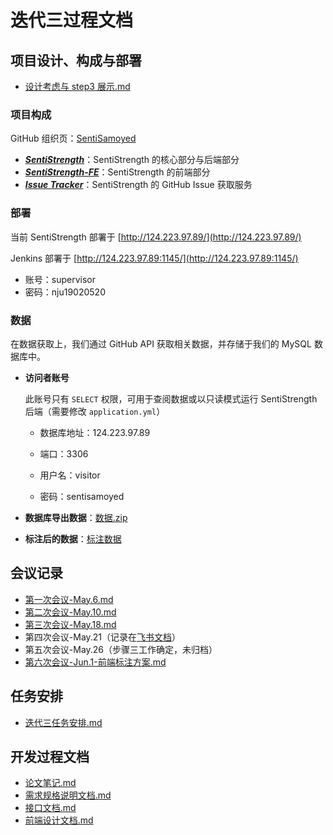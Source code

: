 # 迭代三过程文档

## 项目设计、构成与部署

- [设计考虑与 step3 展示.md](设计考虑与step3展示.md)

### 项目构成

GitHub 组织页：[SentiSamoyed](https://github.com/SentiSamoyed)

- [**_SentiStrength_**](https://github.com/SentiSamoyed/SentiStrength)：SentiStrength 的核心部分与后端部分
- [**_SentiStrength-FE_**](https://github.com/SentiSamoyed/SentiStrength-FE)：SentiStrength 的前端部分
- [**_Issue Tracker_**](https://github.com/SentiSamoyed/IssueTracker)：SentiStrength 的 GitHub Issue 获取服务

### 部署

当前 SentiStrength 部署于 [http://124.223.97.89/](http://124.223.97.89/)

Jenkins 部署于 [http://124.223.97.89:1145/](http://124.223.97.89:1145/)

- 账号：supervisor
- 密码：nju19020520

### 数据

在数据获取上，我们通过 GitHub API 获取相关数据，并存储于我们的 MySQL 数据库中。

- **访问者账号**

  此账号只有 `SELECT` 权限，可用于查阅数据或以只读模式运行 SentiStrength 后端（需要修改 `application.yml`）

  - 数据库地址：124.223.97.89

  - 端口：3306

  - 用户名：visitor

  - 密码：sentisamoyed

- **数据库导出数据**：[数据.zip](https://box.nju.edu.cn/f/8e808e8214f6433b9e50/)
- **标注后的数据**：[标注数据](https://box.nju.edu.cn/f/3b9ef58b9f7f42caa545/)

## 会议记录

- [第一次会议-May.6.md](会议记录/第一次会议-May.6.md)
- [第二次会议-May.10.md](会议记录/第二次会议-May.10.md)
- [第三次会议-May.18.md](会议记录/第三次会议-May.18.md)
- 第四次会议-May.21（记录在[飞书文档](https://sentisamoyed.feishu.cn/docx/K2Psdu1sfoTU3bxWrgvcnZCsn0d)）
- 第五次会议-May.26（步骤三工作确定，未归档）
- [第六次会议-Jun.1-前端标注方案.md](会议记录/第六次会议-Jun.1-前端标注方案.md)

## 任务安排

- [迭代三任务安排.md](迭代三任务安排.md)

## 开发过程文档

- [论文笔记.md](论文笔记/论文笔记.md)
- [需求规格说明文档.md](其他文件/需求规格说明文档.md)
- [接口文档.md](其他文件/接口文档.md)
- [前端设计文档.md](其他文件/前端设计文档.md)
